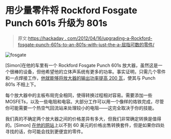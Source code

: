 # 用少量零件将 Rockford Fosgate Punch 601s 升级为 801s

> 原文:[https://hackaday . com/2012/04/16/upgrading-a-Rockford-fosgate-punch-601s-to-an-801s-with-just-the-a-屈指可数的零件/](https://hackaday.com/2012/04/16/upgrading-a-rockford-fosgate-punch-601s-to-an-801s-with-just-a-handful-of-parts/)

![](../Images/ede9884760c667aa57f7ae7b39293ecd.png "fosgate")

[Simon]在他的车里有一个 Rockford Fosgate Punch 601s 放大器，虽然这是一个很棒的设备，但他希望他的立体声系统有更多的功率。事实证明，只需几个零件和一点焊接工作，[他就能够将放大器的输出功率提高 200 瓦](http://www.youtube.com/watch?v=XzRt6ecvzIo)，使其与 Punch 801s 不相上下。

每个放大器中的主板布局完全相同，使得转换过程相对容易。需要添加一些 MOSFETs，以及一些电阻和电容。大部分工作可以用一个像样的烙铁完成，尽管你可能需要一个热空气回流站来处理较小的电阻——这完全取决于你的技能。

我们真的不确定两个放大器之间的价格差异有多大，但我们非常确定转换是值得的。[Simon] [在他的网站](http://www.nichropulse.com/index.php?page=shop.product_details&flypage=flypage.tpl&product_id=52&category_id=8&option=com_virtuemart&Itemid=141)上以不到 60 美元的价格出售转换套件，但是如果你四处寻找的话，你可能会找到更便宜的零件。